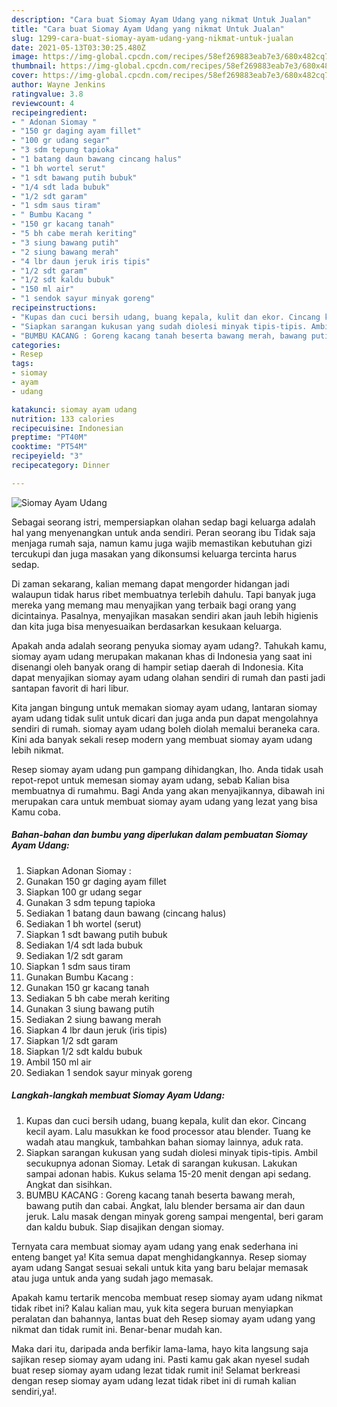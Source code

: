 ```yaml
---
description: "Cara buat Siomay Ayam Udang yang nikmat Untuk Jualan"
title: "Cara buat Siomay Ayam Udang yang nikmat Untuk Jualan"
slug: 1299-cara-buat-siomay-ayam-udang-yang-nikmat-untuk-jualan
date: 2021-05-13T03:30:25.480Z
image: https://img-global.cpcdn.com/recipes/58ef269883eab7e3/680x482cq70/siomay-ayam-udang-foto-resep-utama.jpg
thumbnail: https://img-global.cpcdn.com/recipes/58ef269883eab7e3/680x482cq70/siomay-ayam-udang-foto-resep-utama.jpg
cover: https://img-global.cpcdn.com/recipes/58ef269883eab7e3/680x482cq70/siomay-ayam-udang-foto-resep-utama.jpg
author: Wayne Jenkins
ratingvalue: 3.8
reviewcount: 4
recipeingredient:
- " Adonan Siomay "
- "150 gr daging ayam fillet"
- "100 gr udang segar"
- "3 sdm tepung tapioka"
- "1 batang daun bawang cincang halus"
- "1 bh wortel serut"
- "1 sdt bawang putih bubuk"
- "1/4 sdt lada bubuk"
- "1/2 sdt garam"
- "1 sdm saus tiram"
- " Bumbu Kacang "
- "150 gr kacang tanah"
- "5 bh cabe merah keriting"
- "3 siung bawang putih"
- "2 siung bawang merah"
- "4 lbr daun jeruk iris tipis"
- "1/2 sdt garam"
- "1/2 sdt kaldu bubuk"
- "150 ml air"
- "1 sendok sayur minyak goreng"
recipeinstructions:
- "Kupas dan cuci bersih udang, buang kepala, kulit dan ekor. Cincang kecil ayam. Lalu masukkan ke food processor atau blender. Tuang ke wadah atau mangkuk, tambahkan bahan siomay lainnya, aduk rata."
- "Siapkan sarangan kukusan yang sudah diolesi minyak tipis-tipis. Ambil secukupnya adonan Siomay. Letak di sarangan kukusan. Lakukan sampai adonan habis. Kukus selama 15-20 menit dengan api sedang. Angkat dan sisihkan."
- "BUMBU KACANG : Goreng kacang tanah beserta bawang merah, bawang putih dan cabai. Angkat, lalu blender bersama air dan daun jeruk. Lalu masak dengan minyak goreng sampai mengental, beri garam dan kaldu bubuk. Siap disajikan dengan siomay."
categories:
- Resep
tags:
- siomay
- ayam
- udang

katakunci: siomay ayam udang 
nutrition: 133 calories
recipecuisine: Indonesian
preptime: "PT40M"
cooktime: "PT54M"
recipeyield: "3"
recipecategory: Dinner

---
```



![Siomay Ayam Udang](https://img-global.cpcdn.com/recipes/58ef269883eab7e3/680x482cq70/siomay-ayam-udang-foto-resep-utama.jpg)

Sebagai seorang istri, mempersiapkan olahan sedap bagi keluarga adalah hal yang menyenangkan untuk anda sendiri. Peran seorang ibu Tidak saja menjaga rumah saja, namun kamu juga wajib memastikan kebutuhan gizi tercukupi dan juga masakan yang dikonsumsi keluarga tercinta harus sedap.

Di zaman  sekarang, kalian memang dapat mengorder hidangan jadi walaupun tidak harus ribet membuatnya terlebih dahulu. Tapi banyak juga mereka yang memang mau menyajikan yang terbaik bagi orang yang dicintainya. Pasalnya, menyajikan masakan sendiri akan jauh lebih higienis dan kita juga bisa menyesuaikan berdasarkan kesukaan keluarga. 



Apakah anda adalah seorang penyuka siomay ayam udang?. Tahukah kamu, siomay ayam udang merupakan makanan khas di Indonesia yang saat ini disenangi oleh banyak orang di hampir setiap daerah di Indonesia. Kita dapat menyajikan siomay ayam udang olahan sendiri di rumah dan pasti jadi santapan favorit di hari libur.

Kita jangan bingung untuk memakan siomay ayam udang, lantaran siomay ayam udang tidak sulit untuk dicari dan juga anda pun dapat mengolahnya sendiri di rumah. siomay ayam udang boleh diolah memalui beraneka cara. Kini ada banyak sekali resep modern yang membuat siomay ayam udang lebih nikmat.

Resep siomay ayam udang pun gampang dihidangkan, lho. Anda tidak usah repot-repot untuk memesan siomay ayam udang, sebab Kalian bisa membuatnya di rumahmu. Bagi Anda yang akan menyajikannya, dibawah ini merupakan cara untuk membuat siomay ayam udang yang lezat yang bisa Kamu coba.

<!--inarticleads1-->

##### Bahan-bahan dan bumbu yang diperlukan dalam pembuatan Siomay Ayam Udang:

1. Siapkan  Adonan Siomay :
1. Gunakan 150 gr daging ayam fillet
1. Siapkan 100 gr udang segar
1. Gunakan 3 sdm tepung tapioka
1. Sediakan 1 batang daun bawang (cincang halus)
1. Sediakan 1 bh wortel (serut)
1. Siapkan 1 sdt bawang putih bubuk
1. Sediakan 1/4 sdt lada bubuk
1. Sediakan 1/2 sdt garam
1. Siapkan 1 sdm saus tiram
1. Gunakan  Bumbu Kacang :
1. Gunakan 150 gr kacang tanah
1. Sediakan 5 bh cabe merah keriting
1. Gunakan 3 siung bawang putih
1. Sediakan 2 siung bawang merah
1. Siapkan 4 lbr daun jeruk (iris tipis)
1. Siapkan 1/2 sdt garam
1. Siapkan 1/2 sdt kaldu bubuk
1. Ambil 150 ml air
1. Sediakan 1 sendok sayur minyak goreng




<!--inarticleads2-->

##### Langkah-langkah membuat Siomay Ayam Udang:

1. Kupas dan cuci bersih udang, buang kepala, kulit dan ekor. Cincang kecil ayam. Lalu masukkan ke food processor atau blender. Tuang ke wadah atau mangkuk, tambahkan bahan siomay lainnya, aduk rata.
1. Siapkan sarangan kukusan yang sudah diolesi minyak tipis-tipis. Ambil secukupnya adonan Siomay. Letak di sarangan kukusan. Lakukan sampai adonan habis. Kukus selama 15-20 menit dengan api sedang. Angkat dan sisihkan.
1. BUMBU KACANG : Goreng kacang tanah beserta bawang merah, bawang putih dan cabai. Angkat, lalu blender bersama air dan daun jeruk. Lalu masak dengan minyak goreng sampai mengental, beri garam dan kaldu bubuk. Siap disajikan dengan siomay.




Ternyata cara membuat siomay ayam udang yang enak sederhana ini enteng banget ya! Kita semua dapat menghidangkannya. Resep siomay ayam udang Sangat sesuai sekali untuk kita yang baru belajar memasak atau juga untuk anda yang sudah jago memasak.

Apakah kamu tertarik mencoba membuat resep siomay ayam udang nikmat tidak ribet ini? Kalau kalian mau, yuk kita segera buruan menyiapkan peralatan dan bahannya, lantas buat deh Resep siomay ayam udang yang nikmat dan tidak rumit ini. Benar-benar mudah kan. 

Maka dari itu, daripada anda berfikir lama-lama, hayo kita langsung saja sajikan resep siomay ayam udang ini. Pasti kamu gak akan nyesel sudah buat resep siomay ayam udang lezat tidak rumit ini! Selamat berkreasi dengan resep siomay ayam udang lezat tidak ribet ini di rumah kalian sendiri,ya!.

